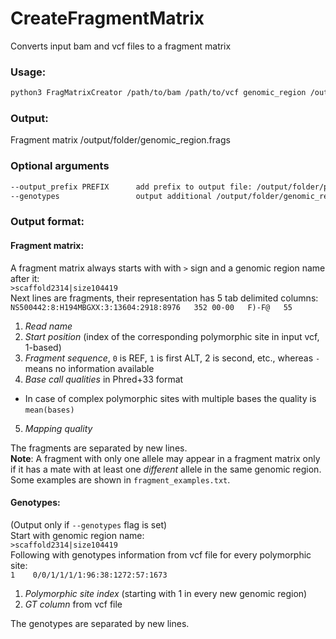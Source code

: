 # CreateFragmentMatrix
Converts input bam and vcf files to a fragment matrix

### Usage:
```bash
python3 FragMatrixCreator /path/to/bam /path/to/vcf genomic_region /output/folder
```
### Output:
Fragment matrix /output/folder/genomic_region.frags

### Optional arguments
```bash
--output_prefix PREFIX      add prefix to output file: /output/folder/prefix_genomic_region.frags
--genotypes                 output additional /output/folder/genomic_region.genotypes file
```
### Output format:
#### Fragment matrix:
A fragment matrix always starts with with `>` sign and a genomic region name after it:  
```>scaffold2314|size104419```  
Next lines are fragments, their representation has 5 tab delimited columns:  
```NS500442:8:H194MBGXX:3:13604:2918:8976   352 00-00   F)-F@   55```
1. *Read name*
2. *Start position* (index of the corresponding polymorphic site in input vcf, 1-based)
3. *Fragment sequence*, `0` is REF, `1` is first ALT, 2 is second, etc., whereas `-` means no information available
4. *Base call qualities* in Phred+33 format
  * In case of complex polymorphic sites with multiple bases the quality is `mean(bases)`
5. *Mapping quality* 


The fragments are separated by new lines.  
**Note**: A fragment with only one allele may appear in a fragment matrix only if it has a mate with at least one *different* allele in the same genomic region.  
Some examples are shown in `fragment_examples.txt`.
#### Genotypes:
(Output only if `--genotypes` flag is set)  
Start with genomic region name:  
```>scaffold2314|size104419```  
Following with genotypes information from vcf file for every polymorphic site:  
```1    0/0/1/1/1/1:96:38:1272:57:1673```
1. *Polymorphic site index* (starting with 1 in every new genomic region)
2. *GT column* from vcf file

The genotypes are separated by new lines.
